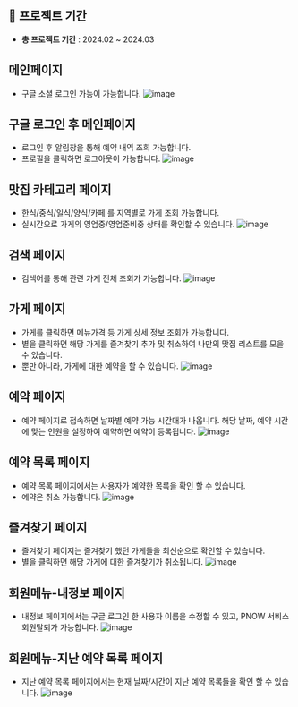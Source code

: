 ## 🙂 프로젝트 기간
- **총 프로젝트 기간** : 2024.02 ~ 2024.03


## 메인페이지
- 구글 소셜 로그인 가능이 가능합니다.
![image](https://github.com/user-attachments/assets/619f4aa5-4e07-4977-b7b6-8041c51b69e1)
## 구글 로그인 후 메인페이지
- 로그인 후 알림창을 통해 예약 내역 조회 가능합니다.
- 프로필을 클릭하면 로그아웃이 가능합니다.
![image](https://github.com/user-attachments/assets/89b4f502-897a-442f-a473-53b3d73074ae)
## 맛집 카테고리 페이지
- 한식/중식/일식/양식/카페 를 지역별로 가게 조회 가능합니다.
- 실시간으로 가게의 영업중/영업준비중 상태를 확인할 수 있습니다.
![image](https://github.com/user-attachments/assets/b1057ac6-ec62-440b-83c7-32fbcbc0a73f)
## 검색 페이지
- 검색어를 통해 관련 가게 전체 조회가 가능합니다.
![image](https://github.com/user-attachments/assets/aceb15d4-18fa-42a3-97b0-0beec5ff18b0)
## 가게 페이지
- 가게를 클릭하면 메뉴가격 등 가게 상세 정보 조회가 가능합니다.
- 별을 클릭하면 해당 가게를 즐겨찾기 추가 및 취소하여 나만의 맛집 리스트를 모을 수 있습니다.
- 뿐만 아니라, 가게에 대한 예약을 할 수 있습니다.
![image](https://github.com/user-attachments/assets/1bbfa58f-d6df-4178-9e1b-ec973a04abfd)
## 예약 페이지
- 예약 페이지로 접속하면 날짜별 예약 가능 시간대가 나옵니다. 해당 날짜, 예약 시간에 맞는 인원을 설정하여 예약하면 예약이 등록됩니다.
![image](https://github.com/user-attachments/assets/bbf70166-d836-40c5-8e16-00f970f04eb4)
## 예약 목록 페이지
- 예약 목록 페이지에서는 사용자가 예약한 목록을 확인 할 수 있습니다.
- 예약은 취소 가능합니다.
![image](https://github.com/user-attachments/assets/094b30b9-82ef-4876-b18b-ab057fe10f7d)
## 즐겨찾기 페이지
- 즐겨찾기 페이지는 즐겨찾기 했던 가게들을 최신순으로 확인할 수 있습니다.
- 별을 클릭하면 해당 가게에 대한 즐겨찾기가 취소됩니다.
![image](https://github.com/user-attachments/assets/f7fb5c43-1d7c-47a6-bef3-f94678e3778e)

## 회원메뉴-내정보 페이지
- 내정보 페이지에서는 구글 로그인 한 사용자 이름을 수정할 수 있고, PNOW 서비스 회원탈퇴가 가능합니다.
![image](https://github.com/user-attachments/assets/b50f7437-0323-434a-a4fe-05e1c3f548d6)

## 회원메뉴-지난 예약 목록 페이지  
- 지난 예약 목록 페이지에서는 현재 날짜/시간이 지난 예약 목록들을 확인 할 수 있습니다.
![image](https://github.com/user-attachments/assets/ea7e97c8-26a3-43e1-8b63-1a8a5da098f2)

